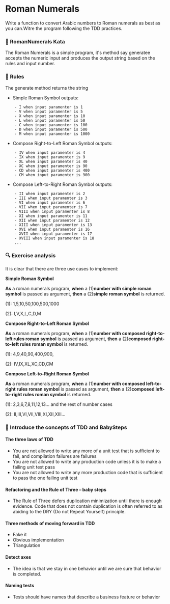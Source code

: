 # Roman Numerals

Write a function to convert Arabic numbers to Roman numerals as best as you can.Witre the program following the TDD practices.


### 🥋 RomanNumerals Kata
The Roman Numerals is a simple program, it's method say generatee accepts the numeric input and produces the output string based on the rules and input number.

### 📐 Rules
The generate method returns the string

- Simple Roman Symbol outputs:

```
    - I when input paramenter is 1
    - V when input paramenter is 5
    - X when input paramenter is 10
    - L when input paramenter is 50
    - C when input paramenter is 100
    - D when input paramenter is 500
    - M when input paramenter is 1000
```

- Compose Right-to-Left Roman Symbol outputs:

```
    - IV when input paramenter is 4
    - IX when input paramenter is 9
    - XL when input paramenter is 40
    - XC when input paramenter is 90
    - CD when input paramenter is 400
    - CM when input paramenter is 900
```

- Compose Left-to-Right Roman Symbol outputs:

```
    - II when input paramenter is 2
    - III when input paramenter is 3
    - VI when input paramenter is 6
    - VII when input paramenter is 7
    - VIII when input paramenter is 8
    - XI when input paramenter is 11
    - XII when input paramenter is 12
    - XIII when input paramenter is 13
    - XVI when input paramenter is 16
    - XVII when input paramenter is 17
    - XVIII when input paramenter is 18
    ...
```

### 🔍 Exercise analysis

It is clear that there are three use cases to implement:

**Simple Roman Symbol** 

**As** a roman numerals program, **when** a (1)**number with simple roman symbol** is passed as argument, **then** a (2)**simple roman symbol** is returned.

(1): 1,5,10,50,100,500,1000

(2): I,V,X,L,C,D,M

**Compose Right-to-Left Roman Symbol** 

**As** a roman numerals program, **when** a (1)**number with composed right-to-left rules roman symbol** is passed as argument, **then** a (2)**composed right-to-left rules roman symbol** is returned.

(1): 4,9,40,90,400,900,

(2): IV,IX,XL,XC,CD,CM

**Compose Left-to-Right Roman Symbol** 

**As** a roman numerals program, **when** a (1)**number with composed left-to-right rules roman symbol** is passed as argument, **then** a (2)**composed left-to-right rules roman symbol** is returned.

(1): 2,3,6,7,8,11,12,13... and the rest of number cases

(2): II,III,VI,VII,VIII,XI,XII,XIII...

### 🚦 Introduce the concepts of TDD and BabySteps

#### The three laws of TDD
-  You are not allowed to write any more of a unit test that is sufficient to fail, and compilation failures are failures
-  You are not allowed to write any production code unless it is to make a failing unit test pass
-  You are not allowed to write any more production code that is sufficient to pass the one failing unit test

#### Refactoring and the Rule of Three – baby steps
- The Rule of Three defers duplication minimization until there is enough evidence. Code that does not contain duplication is often referred to as abiding to the DRY (Do not Repeat Yourself) principle.


#### Three methods of moving forward in TDD
-  Fake it
-  Obvious implementation
-  Triangulation

#### Detect axes
- The idea is that we stay in one behavior until we are sure that behavior is completed.
​
#### Naming tests
- Tests should have names that describe a business feature or behavior
